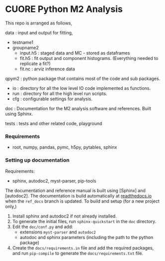 # CUORE Python M2 Analysis

This repo is arranged as follows,

data : input and output for fitting,
  - testname1
  - groupname2
      - input.h5 : staged data and MC -  stored as dataframes
      - fit.h5 : fit output and component histograms. (Everything needed to replicate a fit?)
      - fit.nc : arviz inference data

qpym2 : python package that contains most of the code and sub packages.
  - io : directory for all the low level IO code implemented as functions.
  - run : directory for all the high level run scripts.
  - cfg : configurable settings for analysis.

doc : Documentation for the M2 analysis software and references. Built using Sphinx.

tests : tests and other related code, playground

### Requirements 

- root, numpy, pandas, pymc, h5py, pytables, sphinx

### Setting up documentation

Requirements:
  * sphinx, autodoc2, myst-parser, pip-tools

The documentation and reference manual is built using [Sphinx] and [autodoc2]. 
The documentation is build automatically at [readthedocs.io](https://qpym2.readthedocs.io) when the `ref_docs` branch is updated. To build and setup (for a new project only,)

1. Install sphinx and autodoc2 if not already installed.
2. To generate the initial files, run `sphinx-quickstart` in the `doc` directory.
3. Edit the `doc/conf.py` and add:
    + extensions `myst-parser` and `autodoc2`
    + autodoc and sphinx parameters (including the path to the python package)
4. Create the `docs/requirements.in` file and add the required packages, and
    run `pip-compile` to generate the `docs/requirements.txt` file.



 
